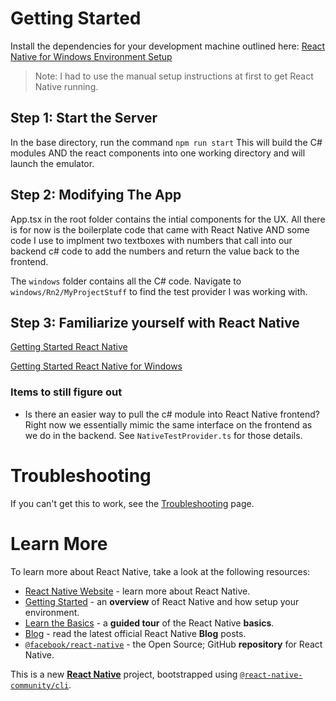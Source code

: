 # Getting Started

Install the dependencies for your development machine outlined here: [React Native for Windows Environment Setup](https://microsoft.github.io/react-native-windows/docs/rnw-dependencies)

> Note: I had to use the manual setup instructions at first to get React Native running. 

## Step 1: Start the Server

In the base directory, run the command `npm run start`
This will build the C# modules AND the react components into one working directory and will launch the emulator.

## Step 2: Modifying The App

App.tsx in the root folder contains the intial components for the UX. All there is for now is the boilerplate code that came with React Native AND some code I use to implment two textboxes with numbers that call into our backend c# code to add the numbers and return the value back to the frontend.

The `windows` folder contains all the C# code. Navigate to `windows/Rn2/MyProjectStuff` to find the test provider I was working with.

## Step 3: Familiarize yourself with React Native
[Getting Started React Native](https://reactnative.dev/docs/getting-started)

[Getting Started React Native for Windows](https://microsoft.github.io/react-native-windows/docs/getting-started)

### Items to still figure out
- Is there an easier way to pull the c# module into React Native frontend? Right now we essentially mimic the same interface on the frontend as we do in the backend. See `NativeTestProvider.ts` for those details. 

# Troubleshooting

If you can't get this to work, see the [Troubleshooting](https://reactnative.dev/docs/troubleshooting) page.

# Learn More

To learn more about React Native, take a look at the following resources:

- [React Native Website](https://reactnative.dev) - learn more about React Native.
- [Getting Started](https://reactnative.dev/docs/environment-setup) - an **overview** of React Native and how setup your environment.
- [Learn the Basics](https://reactnative.dev/docs/getting-started) - a **guided tour** of the React Native **basics**.
- [Blog](https://reactnative.dev/blog) - read the latest official React Native **Blog** posts.
- [`@facebook/react-native`](https://github.com/facebook/react-native) - the Open Source; GitHub **repository** for React Native.

This is a new [**React Native**](https://reactnative.dev) project, bootstrapped using [`@react-native-community/cli`](https://github.com/react-native-community/cli).


```

```
